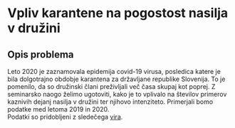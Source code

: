 # Vpliv karantene na pogostost nasilja v družini
## Opis problema
Leto 2020 je zaznamovala epidemija covid-19 virusa, posledica katere je bila dolgotrajno obdobje karantena za državljane republike Slovenija. To je pomenilo, da so družinski člani preživljali več časa skupaj kot poprej. Z seminarsko naogo želimo ugotoviti, kako je to vplivalo na številov primerov kaznivih dejanj nasilja v družini ter njihovo intenziteto. Primerjali bomo podatke med letoma 2019 in 2020.<br>
Podatki so pridobljeni z sledečega <a href="https://www.policija.si/o-slovenski-policiji/statistika/kriminaliteta.">vira</a>.
